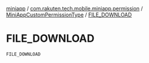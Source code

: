 [miniapp](../../index.md) / [com.rakuten.tech.mobile.miniapp.permission](../index.md) / [MiniAppCustomPermissionType](index.md) / [FILE_DOWNLOAD](./-f-i-l-e_-d-o-w-n-l-o-a-d.md)

# FILE_DOWNLOAD

`FILE_DOWNLOAD`